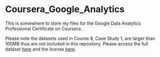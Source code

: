 # Coursera_Google_Analytics

This is somewhere to store my files for the Google Data Analytics Professional Certificate on Coursera.

Please note the datasets used in Course 8, Case Study 1, are larger than 100MB thus are not included in this repository. Please access the full dataset [here](https://divvy-tripdata.s3.amazonaws.com/index.html) and the license [here](https://www.divvybikes.com/data-license-agreement).
